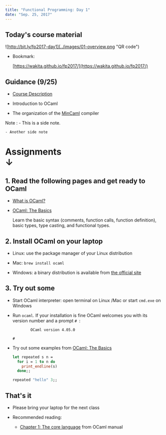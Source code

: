 ```yaml
---
title: "Functional Programming: Day 1"
date: "Sep. 25, 2017"
---
```


## Today's course material

![http://bit.ly/fp2017-day1](../images/01-overview.png "QR code")

- Bookmark:

    [https://wakita.github.io/fp2017/](https://wakita.github.io/fp2017/)

## Guidance (9/25)

- [Course Description](http://www.ocw.titech.ac.jp/index.php?module=General&action=T0300&GakubuCD=4&GakkaCD=342323&KeiCD=23&course=23&KougiCD=201704054&Nendo=2017&lang=EN&vid=03)

- Introduction to OCaml

- The organization of the [MinCaml](http://esumii.github.io/min-caml/index-e.html) compiler

Note
: - This is a side note.

    - Another side note

# Assignments<br/>↓

## 1. Read the following pages and get ready to OCaml

- [What is OCaml?](http://ocaml.org/learn/description.html)

- [OCaml: The Basics](http://ocaml.org/learn/tutorials/basics.html)

    Learn the basic syntax (comments, function calls, function definition), basic types, type casting, and functional types.

## 2. Install OCaml on your laptop

- Linux: use the package manager of your Linux distribution

- Mac: `brew install ocaml`

- Windows: a binary distribution is available from [the official site](http://protz.github.io/ocaml-installer/)

## 3. Try out some

- Start OCaml interpreter: open terminal on Linux /Mac or start `cmd.exe` on Windows

- Run `ocaml`.  If your installation is fine OCaml welcomes you with its version number and a prompt `# `:

    ```
            OCaml version 4.05.0

    # 
    ```

- Try out some examples from [OCaml: The Basics](http://ocaml.org/learn/tutorials/basics.html)

    ```ocaml
    let repeated s n =
      for i = 1 to n do
        print_endline(s)
      done;;

    repeated "hello" 3;;
    ```

## That's it

- Please bring your laptop for the next class

- Recommended reading:

    - [Chapter 1: The core language](https://caml.inria.fr/pub/docs/manual-ocaml/coreexamples.html) from OCaml manual
